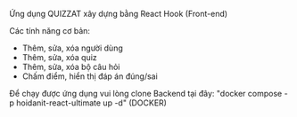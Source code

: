 Ứng dụng QUIZZAT xây dựng bằng React Hook (Front-end)

Các tính năng cơ bản:
+ Thêm, sửa, xóa người dùng
+ Thêm, sửa, xóa quiz
+ Thêm, sửa, xóa bộ câu hỏi
+ Chấm điểm, hiển thị đáp án đúng/sai

Để chạy được ứng dụng vui lòng clone Backend tại đây: "docker compose -p hoidanit-react-ultimate up -d" (DOCKER)
